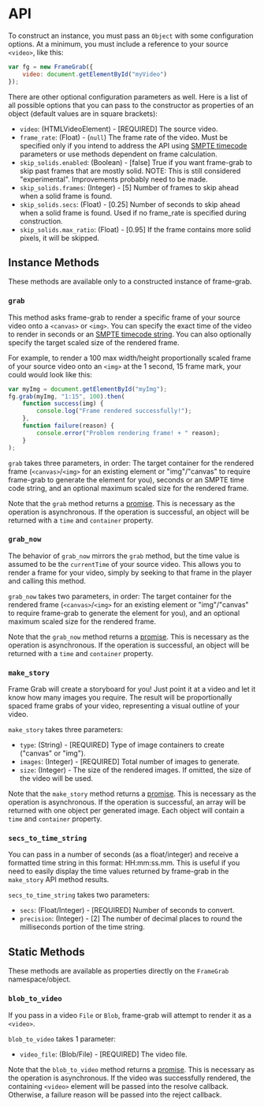 API
=============

To construct an instance, you must pass an `Object` with some configuration options.
At a minimum, you must include a reference to your source `<video>`, like this:

```javascript
var fg = new FrameGrab({
    video: document.getElementById("myVideo")
});
```

There are other optional configuration parameters as well.  Here is a list of all
possible options that you can pass to the constructor as properties of an object
(default values are in square brackets):
- `video`: (HTMLVideoElement) - [REQUIRED] The source video.
- `frame_rate`: (Float) - (`null`) The frame rate of the video.  Must be specified only if you intend to address the API using [SMPTE timecode][timecode] parameters or use methods dependent on frame calculation.
- `skip_solids.enabled`: (Boolean) - [false] True if you want frame-grab to skip past frames that are mostly solid.  NOTE: This is still considered "experimental".  Improvements probably need to be made.
- `skip_solids.frames`: (Integer) - [5] Number of frames to skip ahead when a solid frame is found.
- `skip_solids.secs`: (Float) - [0.25] Number of seconds to skip ahead when a solid frame is found.  Used if no frame_rate is specified during construction.
- `skip_solids.max_ratio`: (Float) - [0.95] If the frame contains more solid pixels, it will be skipped.


## Instance Methods

These methods are available only to a constructed instance of frame-grab.  

### `grab`
This method asks frame-grab to render a specific frame of your source video onto
a `<canvas>` or `<img>`.  You can specify the exact time of the video to render in seconds
or an [SMPTE timecode string][timecode].  You can also optionally specify the
target scaled size of the rendered frame.

For example, to render a 100 max width/height proportionally scaled frame of your
source video onto an `<img>` at the 1 second, 15 frame mark, your could would
look like this:

```javascript
var myImg = document.getElementById("myImg");
fg.grab(myImg, "1:15", 100).then(
    function success(img) {
        console.log("Frame rendered successfully!");
    },
    function failure(reason) {
        console.error("Problem rendering frame! + " reason);
    }
);
```

`grab` takes three parameters, in order: The target container for the rendered frame
(`<canvas>`/`<img>` for an existing element or "img"/"canvas" to require frame-grab to generate the element for you), 
seconds or an SMPTE time code string, and an optional maximum scaled size for the rendered frame.

Note that the `grab` method returns a [promise][promise].  This is necessary as
the operation is asynchronous.  If the operation is successful, an object will be returned 
with a `time` and `container` property.


### `grab_now`
The behavior of `grab_now` mirrors the `grab` method, but the time value is assumed to
be the `currentTime` of your source video.  This allows you to render a frame
for your video, simply by seeking to that frame in the player and calling this method.

`grab_now` takes two parameters, in order: The target container for the rendered frame
(`<canvas>`/`<img>` for an existing element or "img"/"canvas" to require frame-grab to generate the element for you),
and an optional maximum scaled size for the rendered frame.

Note that the `grab_now` method returns a [promise][promise].  This is necessary as
the operation is asynchronous.  If the operation is successful, an object will be returned 
with a `time` and `container` property.

### `make_story`
Frame Grab will create a storyboard for you!  Just point it at a video and let it know
how many images you require.  The result will be proportionally spaced frame grabs of
your video, representing a visual outline of your video.

`make_story` takes three parameters:
- `type`: (String) - [REQUIRED] Type of image containers to create ("canvas" or "img").
- `images`: (Integer) - [REQUIRED] Total number of images to generate.
- `size`: (Integer) - The size of the rendered images.  If omitted, the size of the video will be used.

Note that the `make_story` method returns a [promise][promise].  This is necessary as
the operation is asynchronous.  If the operation is successful, an array will be returned
with one object per generated image.  Each object will contain a `time` and `container`
property.


### `secs_to_time_string`
You can pass in a number of seconds (as a float/integer) and receive a formatted time string
in this format: HH:mm:ss.mm.  This is useful if you need to easily display the time values
returned by frame-grab in the `make_story` API method results. 

`secs_to_time_string` takes two parameters:
- `secs`: (Float/Integer) - [REQUIRED] Number of seconds to convert.
- `precision`: (Integer) - [2] The number of decimal places to round the milliseconds portion of the time string.


## Static Methods

These methods are available as properties directly on the `FrameGrab` namespace/object.  

### `blob_to_video`
If you pass in a video `File` or `Blob`, frame-grab will attempt to render it as a 
`<video>`.

`blob_to_video` takes 1 parameter:
- `video_file`: (Blob/File) - [REQUIRED] The video file.

Note that the `blob_to_video` method returns a [promise][promise].  This is necessary as
the operation is asynchronous.  If the video was successfully rendered, the containing
`<video>` element will be passed into the resolve callback.  Otherwise, a failure reason
will be passed into the reject callback.

[promise]: http://promises-aplus.github.io/promises-spec/
[timecode]: https://documentation.apple.com/en/finalcutpro/usermanual/index.html#chapter=D%26section=5%26tasks=true
